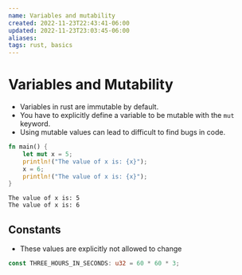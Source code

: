```yaml
---
name: Variables and mutability
created: 2022-11-23T22:43:41-06:00
updated: 2022-11-23T23:03:45-06:00
aliases: 
tags: rust, basics
---
```

# Variables and Mutability

- Variables in rust are immutable by default.
- You have to explicitly define a variable to be mutable with the `mut` keyword.
- Using mutable values can lead to difficult to find bugs in code.

```rust
fn main() {
	let mut x = 5;
	println!("The value of x is: {x}");
	x = 6;
	println!("The value of x is: {x}");
}
```

```shell
The value of x is: 5
The value of x is: 6
```

## Constants

- These values are explicitly not allowed to change

```rust
const THREE_HOURS_IN_SECONDS: u32 = 60 * 60 * 3;
```

